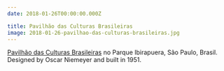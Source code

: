 ```yaml
---
date: 2018-01-26T00:00:00.000Z

title: Pavilhão das Culturas Brasileiras
image: 2018-01-26-pavilhao-das-culturas-brasileiras.jpg
---
```


[Pavilhão das Culturas Brasileiras](https://parqueibirapuera.org/equipamentos-parque-ibirapuera/pavilhao-das-culturas-brasileiras/) no Parque Ibirapuera, São Paulo, Brasil. Designed by Oscar Niemeyer and built in 1951.
